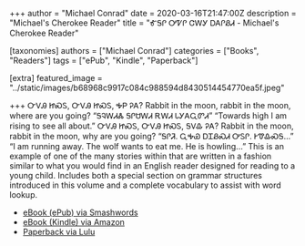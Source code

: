+++
author = "Michael Conrad"
date = 2020-03-16T21:47:00Z
description = "Michael's Cherokee Reader"
title = "ᎹᎦᎵ ᎤᏤᎵ ᏣᎳᎩ ᎠᎪᎵᏰᏗ - Michael's Cherokee Reader"

[taxonomies]
authors = ["Michael Conrad"]
categories = ["Books", "Readers"]
tags = ["ePub", "Kindle", "Paperback"]

[extra]
featured_image = "../static/images/b68968c9917c084c988594d8430514454770ea5f.jpeg"

+++
ᏅᏙᎯ ᏥᏍᏚ, ᏅᏙᎯ ᏥᏍᏚ, ᎭᏢ ᎮᎪ? Rabbit in the moon, rabbit in the moon, where are you going? “ᎦᎸᎳᏗᏜ ᎦᎵᏌᎳᏗ ᎡᎳᏗ ᏓᎩᎪᏩᏛᏗ” “Towards high I am rising to see all about.” ᏅᏙᎯ ᏥᏍᏚ, ᏅᏙᎯ ᏥᏍᏚ, ᎦᏙᎲ ᎮᎪ? Rabbit in the moon, rabbit in the moon, why are you going? “ᎦᎵᏘ. ᏩᎭᏯ ᎠᏆᏰᏍᏗ ᎤᏚᎵ. ᎨᏡᎲᏍᎦ...” “I am running away. The wolf wants to eat me. He is howling...” This is an example of one of the many stories within that are written in a fashion similar to what you would find in an English reader designed for reading to a young child. Includes both a special section on grammar structures introduced in this volume and a complete vocabulary to assist with word lookup.

* [eBook (ePub) via Smashwords](https://www.smashwords.com/books/view/457366)
* [eBook (Kindle) via Amazon](https://www.amazon.com/dp/B00LR7UBVS)
* [Paperback via Lulu](http://www.lulu.com/shop/michael-joyner/michaels-cherokee-reader-%E1%8E%B9%E1%8E%A6%E1%8E%B5-%E1%8E%A4%E1%8F%A4%E1%8E%B5-%E1%8F%A3%E1%8E%B3%E1%8E%A9-%E1%8E%A0%E1%8E%AA%E1%8E%B5%E1%8F%B0%E1%8F%97/paperback/product-21717285.html)